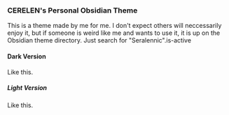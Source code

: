 ### CERELEN's Personal Obsidian Theme

This is a theme made by me for me. I don't expect others will neccessarily enjoy it, but if someone is weird like me and wants to use it, it is up on the Obsidian theme directory. Just search for "Seralennic".is-active

#### Dark Version

Like this.

##### Light Version

Like this.